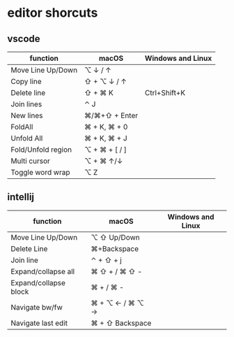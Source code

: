 # editor shorcuts

## vscode

| function           | macOS         | Windows and Linux |
| ------------------ | ------------- | ----------------- |
| Move Line Up/Down  | ⌥ ↓ / ↑       |                   |
| Copy line          | ⇧ + ⌥ ↓ / ↑   |                   |
| Delete line        | ⇧ + ⌘ K       | Ctrl+Shift+K      |
| Join lines         | ⌃ J           |                   |
| New lines          | ⌘/⌘+⇧ + Enter |                   |
| FoldAll            | ⌘ + K, ⌘ + 0  |                   |
| Unfold All         | ⌘ + K, ⌘ + J  |                   |
| Fold/Unfold region | ⌥ + ⌘ + [ / ] |                   |
| Multi cursor       | ⌥ + ⌘ ↑/↓     |                   |
| Toggle word wrap   | ⌥ Z           |                   |

## intellij

| function              | macOS           | Windows and Linux |
| --------------------- | --------------- | ----------------- |
| Move Line Up/Down     | ⌥ ⇧ Up/Down     |                   |
| Delete Line           | ⌘+Backspace     |                   |
| Join line             | ⌃ + ⇧ + j       |                   |
| Expand/collapse all   | ⌘ ⇧ + / ⌘ ⇧ -   |                   |
| Expand/collapse block | ⌘ + / ⌘ -       |                   |
| Navigate bw/fw        | ⌘ + ⌥ ← / ⌘ ⌥ → |                   |
| Navigate last edit    | ⌘ + ⇧ Backspace |                   |